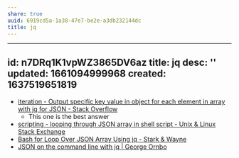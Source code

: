 ```yaml
---
share: true
uuid: 6919cd5a-1a38-47e7-be2e-a3db232144dc
title: jq
---
```

---
id: n7DRq1K1vpWZ3865DV6az
title: jq
desc: ''
updated: 1661094999968
created: 1637519651819
---

* [iteration - Output specific key value in object for each element in array with jq for JSON - Stack Overflow](https://stackoverflow.com/questions/35677309/output-specific-key-value-in-object-for-each-element-in-array-with-jq-for-json)
  * This one is the best answer
* [scripting - looping through JSON array in shell script - Unix & Linux Stack Exchange](https://unix.stackexchange.com/questions/477210/looping-through-json-array-in-shell-script)
* [Bash for Loop Over JSON Array Using jq - Stark & Wayne](https://www.starkandwayne.com/blog/bash-for-loop-over-json-array-using-jq/)
* [JSON on the command line with jq | George Ornbo](https://shapeshed.com/jq-json/)